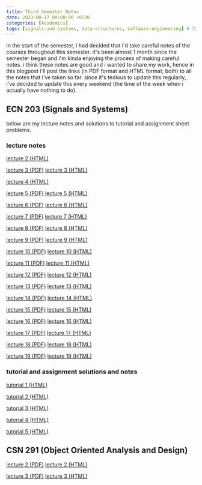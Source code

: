 ```yaml
---
title: Third Semester Notes
date: 2023-08-17 00:00:00 +0530
categories: [Academics]
tags: [signals-and-systems, data-structures, software-engineering] # TAG names should always be lowercase
---
```


in the start of the semester, i had decided that i'd take careful notes of the courses throughout this semester. it's been almost 1 month since the semester began and i'm kinda enjoying the process of making careful notes. i think these notes are good and i wanted to share my work, hence in this blogpost i'll post the links (in PDF format and HTML format, both) to all the notes that i've taken so far. since it's tedious to update this regularly, i've decided to update this every weekend (the time of the week when i actually have nothing to do). 
## ECN 203 (Signals and Systems)
below are my lecture notes and solutions to tutorial and assignment sheet problems.
### lecture notes

 <a href="https://raw.githack.com/MmukulKhedekar/ECN-203/main/notes/lecture2/lecture%202%20(20%207%202023)%20267565cb4f334348b48c141e6aa1da8b.html"> lecture 2 (HTML)</a>

<a href="https://docs.google.com/viewer?url=https://raw.githubusercontent.com/MmukulKhedekar/ECN-203/main/notes/lecture3.pdf">lecture 3 (PDF)</a> <a href="https://raw.githack.com/MmukulKhedekar/ECN-203/main/notes/lecture3/lecture%203%20(24%207%202023)%201984168e42aa453684c3a093287cc6b1.html"> lecture 3 (HTML)</a>

 <a href="https://raw.githack.com/MmukulKhedekar/ECN-203/main/notes/lecture4/lecture%204%20(25%207%202023)%20f4e38ab67e79447683e52cea7b0b1e45.html"> lecture 4 (HTML)</a>

<a href="https://docs.google.com/viewer?url=https://raw.githubusercontent.com/MmukulKhedekar/ECN-203/main/notes/lecture3=5.pdf">lecture 5 (PDF)</a> <a href="https://raw.githack.com/MmukulKhedekar/ECN-203/main/notes/lecture5/lecture%205%20(27%207%202023)%2076f1a5bea88e48cc8c5c5023522d6b80.html"> lecture 5 (HTML)</a>

<a href="https://docs.google.com/viewer?url=https://raw.githubusercontent.com/MmukulKhedekar/ECN-203/main/notes/lecture6.pdf">lecture 6 (PDF)</a> <a href="https://raw.githack.com/MmukulKhedekar/ECN-203/main/notes/lecture6/lecture%206%20(1%208%202023)%203bb55a8c5b94425a8c9233ed2567be7d.html"> lecture 6 (HTML)</a>

<a href="https://docs.google.com/viewer?url=https://raw.githubusercontent.com/MmukulKhedekar/ECN-203/main/notes/lecture7.pdf">lecture 7 (PDF)</a> <a href="https://raw.githack.com/MmukulKhedekar/ECN-203/main/notes/lecture7/lecture%207%20(7%208%202023)%2069528b7f3d95421e8c5f368f212b23f3.html"> lecture 7 (HTML)</a>

<a href="https://docs.google.com/viewer?url=https://raw.githubusercontent.com/MmukulKhedekar/ECN-203/main/notes/lecture8.pdf">lecture 8 (PDF)</a> <a href="https://raw.githack.com/MmukulKhedekar/ECN-203/main/notes/lecture8/lecture%208%20(7%208%202023)%2022355b8c07ed4d3484a2b5c05b9a2d6d.html"> lecture 8 (HTML)</a>

<a href="https://docs.google.com/viewer?url=https://raw.githubusercontent.com/MmukulKhedekar/ECN-203/main/notes/lecture9.pdf">lecture 9 (PDF)</a> <a href="https://raw.githack.com/MmukulKhedekar/ECN-203/main/notes/lecture9/lecture%209%20(8%208%202023)%20ba41a8dda7c2440aa2d799e424b80981.html"> lecture 9 (HTML)</a>

<a href="https://docs.google.com/viewer?url=https://raw.githubusercontent.com/MmukulKhedekar/ECN-203/main/notes/lecture10.pdf">lecture 10 (PDF)</a> <a href="https://raw.githack.com/MmukulKhedekar/ECN-203/main/notes/lecture10/lecture%2010%20(10%208%202023)%20173b6615228145549c311ba7f6fa484b.html"> lecture 10 (HTML)</a>

<a href="https://docs.google.com/viewer?url=https://raw.githubusercontent.com/MmukulKhedekar/ECN-203/main/notes/lecture11.pdf">lecture 11 (PDF)</a> <a href="https://raw.githack.com/MmukulKhedekar/ECN-203/main/notes/lecture11/lecture%2011%20(11%208%202023)%20a354a5bdf5d4488fa5f53298415216cb.html"> lecture 11 (HTML)</a>

<a href="https://docs.google.com/viewer?url=https://raw.githubusercontent.com/MmukulKhedekar/ECN-203/main/notes/lecture12.pdf">lecture 12 (PDF)</a> <a href="https://raw.githack.com/MmukulKhedekar/ECN-203/main/notes/lecture12/lecture%2012%20(14%208%202023)%20bf287c329f7d4e9080135377031d1050.html"> lecture 12 (HTML)</a>

<a href="https://docs.google.com/viewer?url=https://raw.githubusercontent.com/MmukulKhedekar/ECN-203/main/notes/lecture13.pdf">lecture 13 (PDF)</a> <a href="https://raw.githack.com/MmukulKhedekar/ECN-203/main/notes/lecture13/lecture%2013%20(17%208%202023)%20259eaf223bad4adfa0088cf0eaa195cd.html"> lecture 13 (HTML)</a>

<a href="https://docs.google.com/viewer?url=https://raw.githubusercontent.com/MmukulKhedekar/ECN-203/main/notes/lecture14.pdf">lecture 14 (PDF)</a> <a href="https://raw.githack.com/MmukulKhedekar/ECN-203/main/notes/lecture14/lecture%2014%20(21%208%202023)%20812fc0931c4a4fd2bedf9dca4ee0e3af.html"> lecture 14 (HTML)</a>

<a href="https://docs.google.com/viewer?url=https://raw.githubusercontent.com/MmukulKhedekar/ECN-203/main/notes/lecture15.pdf">lecture 15 (PDF)</a> <a href="https://raw.githack.com/MmukulKhedekar/ECN-203/main/notes/lecture15/lecture%2015%20(22%208%202023)%20c6b41d32b23147a3ba6e2284247a1964.html"> lecture 15 (HTML)</a>

<a href="https://docs.google.com/viewer?url=https://raw.githubusercontent.com/MmukulKhedekar/ECN-203/main/notes/lecture16.pdf">lecture 16 (PDF)</a> <a href="https://raw.githack.com/MmukulKhedekar/ECN-203/main/notes/lecture16/lecture%2016%20(24%208%202023)%207f8edf9befd54c68a5677fe8c1a5a1da.html"> lecture 16 (HTML)</a>

<a href="https://docs.google.com/viewer?url=https://raw.githubusercontent.com/MmukulKhedekar/ECN-203/main/notes/lecture17.pdf">lecture 17 (PDF)</a> <a href="https://raw.githack.com/MmukulKhedekar/ECN-203/main/notes/lecture17/lecture%2017%20(28%208%202023)%20ebbd474d19bd4dedb3541d85237f97a1.html"> lecture 17 (HTML)</a>

<a href="https://docs.google.com/viewer?url=https://raw.githubusercontent.com/MmukulKhedekar/ECN-203/main/notes/lecture18.pdf">lecture 18 (PDF)</a> <a href="https://raw.githack.com/MmukulKhedekar/ECN-203/main/notes/lecture18/lecture%2018%20(29%208%202023)%20cfe4d5c922244572bbe13896d87bf573.html"> lecture 18 (HTML)</a>

<a href="https://docs.google.com/viewer?url=https://raw.githubusercontent.com/MmukulKhedekar/ECN-203/main/notes/lecture19.pdf">lecture 19 (PDF)</a> <a href="https://raw.githack.com/MmukulKhedekar/ECN-203/main/notes/lecture19/lecture%2019%20(31%208%202023)%20e9637706552c440ba9b08ab6c1fb70be.html"> lecture 19 (HTML)</a>



### tutorial and assignment solutions and notes

<a href="https://raw.githack.com/MmukulKhedekar/ECN-203/main/notes/lecture12/lecture%2012%20(14%208%202023)%20bf287c329f7d4e9080135377031d1050.html"> tutorial 1 (HTML)</a>

<a href="https://raw.githack.com/MmukulKhedekar/ECN-203/main/tut2/tutorial%203%20(14%208%202023)%20cbacd3e77bc34dba8f8952ca84cc05e0.html"> tutorial 2 (HTML)</a>

<a href="https://raw.githack.com/MmukulKhedekar/ECN-203/main/notes/lecture12/lecture%2012%20(14%208%202023)%20bf287c329f7d4e9080135377031d1050.html"> tutorial 3 (HTML)</a>

<a href="https://raw.githack.com/MmukulKhedekar/ECN-203/main/notes/lecture12/lecture%2012%20(14%208%202023)%20bf287c329f7d4e9080135377031d1050.html"> tutorial 4 (HTML)</a>

<a href="https://raw.githack.com/MmukulKhedekar/ECN-203/main/tut5/tutorial%205%20(23%208%202023)%20b1ecd39071fa4027a4c79078c44bd2be.html"> tutorial 5 (HTML)</a>



## CSN 291 (Object Oriented Analysis and Design)

<a href="https://docs.google.com/viewer?url=https://raw.githubusercontent.com/MmukulKhedekar/CSN-291/main/notes/lecture2.pdf">lecture 2 (PDF)</a> <a href="https://raw.githack.com/MmukulKhedekar/CSN-291/main/notes/lecture2/lecture%202%20(25%207%202023)%2088233ed2bec34590bf0d1f26d57ba79a.html"> lecture 2 (HTML)</a>

<a href="https://docs.google.com/viewer?url=https://raw.githubusercontent.com/MmukulKhedekar/CSN-291/main/notes/lecture3.pdf">lecture 3 (PDF)</a> <a href="https://raw.githack.com/MmukulKhedekar/CSN-291/main/notes/lecture3/lecture%203%20(27%207%202023)%20476e24dc4052412c9cbb4403e69e43a3.html"> lecture 3 (HTML)</a>

